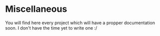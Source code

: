 # Miscellaneous
You will find here every project which will have a propper documentation soon. I don't have the time yet to write one :/
